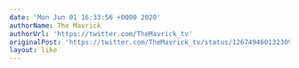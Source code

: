 ```yaml
---
date: 'Mon Jun 01 16:33:56 +0000 2020'
authorName: The Mavrick
authorUrl: 'https://twitter.com/TheMavrick_tv'
originalPost: 'https://twitter.com/TheMavrick_tv/status/1267494601323098112'
layout: like
---
```

